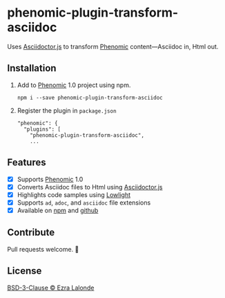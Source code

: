 # phenomic-plugin-transform-asciidoc

Uses [Asciidoctor.js](https://github.com/asciidoctor/asciidoctor.js) to
transform [Phenomic](https://www.phenomic.io) content—Asciidoc in, Html out.

## Installation

1. Add to [Phenomic](https://www.phenomic.io) 1.0 project using npm.

       npm i --save phenomic-plugin-transform-asciidoc

2. Register the plugin in `package.json`

       "phenomic": {
         "plugins": [
           "phenomic-plugin-transform-asciidoc",
           ...

## Features

- [x] Supports [Phenomic](https://www.phenomic.io) 1.0
- [x] Converts Asciidoc files to Html using [Asciidoctor.js](https://github.com/asciidoctor/asciidoctor.js)
- [x] Highlights code samples using [Lowlight](https://github.com/wooorm/lowlight)
- [x] Supports `ad`, `adoc`, and `asciidoc` file extensions
- [x] Available on [npm](https://www.npmjs.com/package/phenomic-plugin-transform-asciidoc) and [github](https://github.com/ezralalonde/phenomic-plugin-transform-asciidoc)

## Contribute

Pull requests welcome. :beer:

## License

[BSD-3-Clause © Ezra Lalonde](LICENSE)

